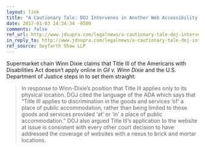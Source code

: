 ```yaml
---
layout: link
title: "A Cautionary Tale: DOJ Intervenes in Another Web Accessibility Lawsuit"
date: 2017-01-03 14:34:34 -0500
comments: false
ref_url: http://www.jdsupra.com/legalnews/a-cautionary-tale-doj-intervenes-in-35737/
in_reply_to: http://www.jdsupra.com/legalnews/a-cautionary-tale-doj-intervenes-in-35737/
ref_source: Seyfarth Shaw LLP
---
```


Supermarket chain Winn Dixie claims that Title III of the Americans with Disabilities Act doesn’t apply online in *Gil v. Winn Dixie* and the U.S. Department of Justice steps in to set them straight:

> In response to Winn-Dixie’s position that Title III applies only to its physical location. DOJ cited the language of the ADA which says that “Title III applies to discrimination in the goods and services ‘of’ a place of public accommodation, rather than being limited to those goods and services provided ‘at’ or ‘in’ a place of public accommodation.”  DOJ also argued Title III’s application to the website at issue is consistent with every other court decision to have addressed the coverage of websites with a nexus to brick and mortar locations. 

